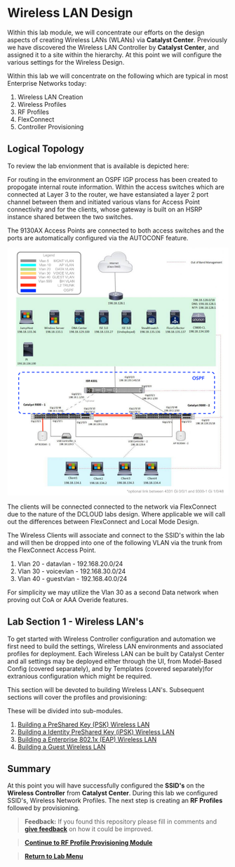 # Wireless LAN Design

Within this lab module, we will concentrate our efforts on the design aspects of creating Wireless LANs (WLANs) via **Catalyst Center**. Previously we have discovered the Wireless LAN Controller by **Catalyst Center**, and assigned it to a site within the hierarchy. At this point we will configure the various settings for the Wireless Design.

Within this lab we will concentrate on the following which are typical in most Enterprise Networks today:

1. Wireless LAN Creation
2. Wireless Profiles
3. RF Profiles
4. FlexConnect 
5. Controller Provisioning

## Logical Topology

To review the lab envionment that is available is depicted here:

For routing in the environment an OSPF IGP process has been created to propogate internal route information. Within the access switches which are connected at Layer 3 to the router, we have estansiated a layer 2 port channel between them and initiated various vlans for Access Point connectivity and for the clients, whose gateway is built on an HSRP instance shared between the two switches.

The 9130AX Access Points are connected to both access switches and the ports are automatically configured via the AUTOCONF feature.

![json](./images/DCLOUD_Topology_Wireless-v2.png?raw=true "Import JSON")

The clients will be connected connected to the network via FlexConnect due to the nature of the DCLOUD labs design. Where applicable we will call out the differences between FlexConnect and Local Mode Design.

The Wireless Clients will associate and connect to the SSID's within the lab and will then be dropped into one of the following VLAN via the trunk from the FlexConnect Access Point.

1. Vlan 20 - datavlan - 192.168.20.0/24
2. Vlan 30 - voicevlan - 192.168.30.0/24
3. Vlan 40 - guestvlan - 192.168.40.0/24

For simplicity we may utilize the Vlan 30 as a second Data network when proving out CoA or AAA Overide features.

## Lab Section 1 - Wireless LAN's

To get started with Wireless Controller configuration and automation we first need to build the settings, Wireless LAN environments and associated profiles for deployment. Each Wireless LAN can be built by Catalyst Center and all settings may be deployed either through the UI, from Model-Based Config (covered separately), and by Templates (covered separately)for extranious configuration which might be required.

This section will be devoted to building Wireless LAN's. Subsequent sections will cover the profiles and provisioning:

These will be divided into sub-modules.

1. [Building a PreShared Key (PSK) Wireless LAN](./module2a-psk.md)
2. [Building a Identity PreShared Key (iPSK) Wireless LAN](./module2b-ipsk.md)
3. [Building a Enterprise 802.1x (EAP) Wireless LAN](./module2c-eap.md)
4. [Building a Guest Wireless LAN](./module2d-open.md)

## Summary

At this point you will have successfully configured the **SSID's** on the **Wireless Controller** from **Catalyst Center**. During this lab we configured SSID's, Wireless Network Profiles. The next step is creating an **RF Profiles** followed by provisioning.

> **Feedback:** If you found this repository please fill in comments and [**give feedback**](https://app.smartsheet.com/b/form/f75ce15c2053435283a025b1872257fe) on how it could be improved.

> [**Continue to RF Profile Provisioning Module**](../LAB-2-Wireless-Automation/module3-rfprofiles.md)

> [**Return to Lab Menu**](./README.md)